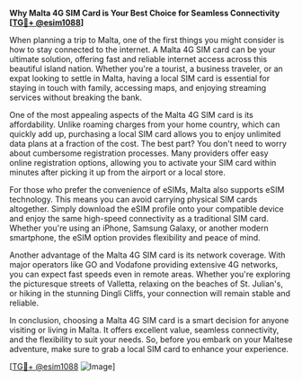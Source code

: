 **Why Malta 4G SIM Card is Your Best Choice for Seamless Connectivity [[TG💪+ @esim1088](https://t.me/s/esim1088)]**

When planning a trip to Malta, one of the first things you might consider is how to stay connected to the internet. A Malta 4G SIM card can be your ultimate solution, offering fast and reliable internet access across this beautiful island nation. Whether you're a tourist, a business traveler, or an expat looking to settle in Malta, having a local SIM card is essential for staying in touch with family, accessing maps, and enjoying streaming services without breaking the bank.

One of the most appealing aspects of the Malta 4G SIM card is its affordability. Unlike roaming charges from your home country, which can quickly add up, purchasing a local SIM card allows you to enjoy unlimited data plans at a fraction of the cost. The best part? You don't need to worry about cumbersome registration processes. Many providers offer easy online registration options, allowing you to activate your SIM card within minutes after picking it up from the airport or a local store.

For those who prefer the convenience of eSIMs, Malta also supports eSIM technology. This means you can avoid carrying physical SIM cards altogether. Simply download the eSIM profile onto your compatible device and enjoy the same high-speed connectivity as a traditional SIM card. Whether you're using an iPhone, Samsung Galaxy, or another modern smartphone, the eSIM option provides flexibility and peace of mind.

Another advantage of the Malta 4G SIM card is its network coverage. With major operators like GO and Vodafone providing extensive 4G networks, you can expect fast speeds even in remote areas. Whether you're exploring the picturesque streets of Valletta, relaxing on the beaches of St. Julian's, or hiking in the stunning Dingli Cliffs, your connection will remain stable and reliable.

In conclusion, choosing a Malta 4G SIM card is a smart decision for anyone visiting or living in Malta. It offers excellent value, seamless connectivity, and the flexibility to suit your needs. So, before you embark on your Maltese adventure, make sure to grab a local SIM card to enhance your experience. 

[[TG💪+ @esim1088](https://t.me/s/esim1088) ![Image](https://i.postimg.cc/Y0z9fWf4/image.png)]